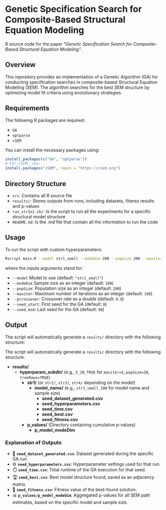 # Genetic Specification Search for Composite-Based Structural Equation Modeling

R source code for the paper *"Genetic Specification Search for Composite-Based Structural Equation Modeling"*.

## Overview
This repository provides an implementation of a Genetic Algorithm (GA) for conducting specification searches in composite-based Structural Equation Modeling (SEM). 
The algorithm searches for the best SEM structure by optimizing model fit criteria using evolutionary strategies.

## Requirements 
The following R packages are required: 
- `GA`
- `optparse`
- `cSEM`

You can install the necessary packages using:

```r
install.packages(c("GA", "optparse"))
# For cSEM, use:
install.packages("cSEM", repos = "https://csem.org")
```

## Directory Structure
- `src`: Contains all R source file 
- `results/`: Stores outputs from runs, including datasets, fitenss results and p-values
- `run_str{n}.sh/`: Is the script to run all the experiments for a specific structural model structure
- `README.md`: Is the .md file that contain all the information to run the code

## Usage

To run the script with custom hyperparameters:

``` bash
Rscript main.R --model str1_small --modeDim 200 --popSize 200 --maxiter 100 --pcrossover 0.8 --seed_start 0 --seed_end 99
```

where the inputs arguments stand for: 
* `--model` Model to use (default:
`"str1_small"`) 
* `--modeDim` Sample size as an integer (default:
`100`) 
* `--popSize`: Population size as an integer (default: `200`) 
* `--maxiter`: Maximum number of iterations as an integer (default:
`100`) 
* `--pcrossover`: Crossover rate as a double (default: `0.8`) 
* `--seed_start`: First seed for the GA (default: `0`) 
* `--seed_end`: Last seed for the GA (default: `99`)

## Output

The script will automatically generate a `results/` directory with the following structure:

The script will automatically generate a `results/` directory with the following structure:

- **results/**
  - **hyperparam_subdir/** (e.g., `5_20_TRUE` for `maxiter=5`, `popSize=20`, `treeRows=TRUE`)
    - **str1/** (or `str2/`, `str3/`, `str4/` depending on the model)
      - **model_name/** (e.g., `str1_small_100` for model name and sample size)
        - **seed_dataset_generated.csv** 
        - **seed_hyperparameters.csv**
        - **seed_time.csv**
        - **seed_best.csv**
        - **seed_fitness.csv**
    - **p_values/** (Directory containing cumulative p-values)
      - **p_model_modeDim**

### Explanation of Outputs

- 📄 **`seed_dataset_generated.csv`**: Dataset generated during the specific GA run.
- ⚙️ **`seed_hyperparameters.csv`**: Hyperparameter settings used for that run.
- ⏱️ **`seed_time.csv`**: Total runtime of the GA execution for that seed.
- 🏆 **`seed_best.csv`**: Best model structure found, saved as an adjacency matrix.
- 💪 **`seed_fitness.csv`**: Fitness value of the best-found solution.
- 📊 **`p_values/p_model_modeDim`**: Aggregated p-values for all SEM path estimates, based on the specific model and sample size.